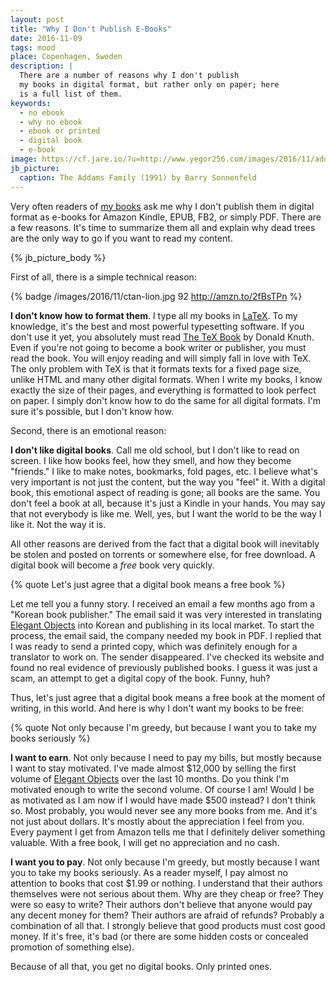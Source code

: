 ```yaml
---
layout: post
title: "Why I Don't Publish E-Books"
date: 2016-11-09
tags: mood
place: Copenhagen, Sweden
description: |
  There are a number of reasons why I don't publish
  my books in digital format, but rather only on paper; here
  is a full list of them.
keywords:
  - no ebook
  - why no ebook
  - ebook or printed
  - digital book
  - e-book
image: https://cf.jare.io/?u=http://www.yegor256.com/images/2016/11/addams-family.jpg
jb_picture:
  caption: The Addams Family (1991) by Barry Sonnenfeld
---
```


Very often readers of [my books](/books.html) ask me why
I don't publish them in digital format as e-books for Amazon Kindle,
EPUB, FB2, or simply PDF. There are a few reasons. It's time
to summarize them all and explain why dead trees are the only way
to go if you want to read my content.

<!--more-->

{% jb_picture_body %}

First of all, there is a simple technical reason:

{% badge /images/2016/11/ctan-lion.jpg 92 http://amzn.to/2fBsTPn %}

**I don't know how to format them**.
I type all my books in [LaTeX](https://www.latex-project.org/).
To my knowledge, it's the best and
most powerful typesetting software. If you don't use it yet, you
absolutely must read
[The TeX Book](http://amzn.to/2fBsTPn) by Donald Knuth. Even if you're not
going to become a book writer or publisher, you must read the book.
You will enjoy reading and will simply fall in love with TeX. The only
problem with TeX is that it formats texts for a fixed page size, unlike
HTML and many other digital formats. When I write my books, I know exactly
the size of their pages, and everything is formatted to look perfect
on paper. I simply don't know how to do the same for all digital formats.
I'm sure it's possible, but I don't know how.

Second, there is an emotional reason:

**I don't like digital books**.
Call me old school, but I don't like to read on screen. I like how
books feel, how they smell, and how they become "friends." I like
to make notes, bookmarks, fold pages, etc. I believe what's very important is
not just the content, but the way you "feel" it. With a digital book,
this emotional aspect of reading is gone; all books are the same. You don't
feel a book at all, because it's just a Kindle in your hands. You may say
that not everybody is like me. Well, yes, but I want the world to be
the way I like it. Not the way it is.

All other reasons are derived from the fact that a digital book will
inevitably be stolen and posted on torrents or somewhere
else, for free download. A digital book will become a _free_ book very quickly.

{% quote Let's just agree that a digital book means a free book %}

Let me tell you a funny story. I received an email a few months ago from a "Korean
book publisher." The email said it was very interested in translating
[Elegant Objects](/elegant-objects.html) into Korean and publishing in its
local market. To start the process, the email said, the company needed my book in PDF.
I replied that I was ready to send a printed copy, which was
definitely enough for a translator to work on. The sender disappeared. I've checked
its website and found no real evidence of previously published books. I guess it
was just a scam, an attempt to get a digital copy of the book. Funny, huh?

Thus, let's just agree that a digital book means a free book at the moment
of writing, in this world. And here is why I don't want my books to be free:

{% quote Not only because I'm greedy, but because I want you to take my books seriously %}

**I want to earn**.
Not only because I need to pay my bills, but mostly because I want
to stay motivated. I've made almost $12,000 by selling the first volume of
[Elegant Objects](/elegant-objects.html) over the last 10 months. Do you
think I'm motivated enough to write the second volume. Of course I am!
Would I be as motivated as I am now if I would have made $500 instead? I don't think
so. Most probably, you would never see any more books from me.
And it's not just about dollars.
It's mostly about the appreciation I feel from you. Every payment
I get from Amazon tells me that I definitely deliver something valuable.
With a free book, I will get no appreciation and no cash.

**I want you to pay**.
Not only because I'm greedy, but mostly because I want you to take my
books seriously. As a reader myself, I pay almost no attention to
books that cost $1.99 or nothing. I understand that their authors themselves
were not serious about them. Why are they cheap or free? They were so easy to write?
Their authors don't believe that anyone would pay any decent money for them?
Their authors are afraid of refunds? Probably a combination of all that.
I strongly believe that good products must cost good money. If it's free,
it's bad (or there are some hidden costs or concealed promotion of something else).

Because of all that, you get no digital books. Only printed ones.
